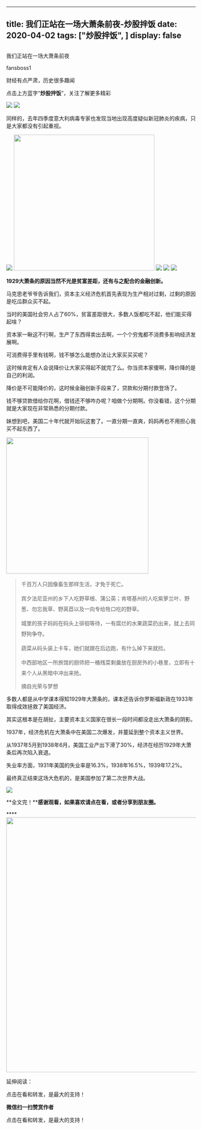 
---
title:   我们正站在一场大萧条前夜-炒股拌饭
date: 2020-04-02
tags: ["炒股拌饭", ]
display: false
---


## 



我们正站在一场大萧条前夜




fansboss1




财经有点严肃，历史很多趣闻


点击上方蓝字“**炒股拌饭**”，关注了解更多精彩

<img class="rich_pages" data-ratio="0.4887525562372188" data-s="300,640" src="https://mmbiz.qpic.cn/sz_mmbiz_png/tnE2st4Bmibbb9wTTAIicI440yOYGXpfYeU2h862ehkuqogKKfZdQvPR9wxgP5qLyYCTfXz1BSrqZewlfIgT2YHQ/640?wx_fmt=png" data-type="png" data-w="489" style=""/>

<img class="rich_pages" data-ratio="0.6303030303030303" data-s="300,640" src="https://mmbiz.qpic.cn/sz_mmbiz_png/tnE2st4Bmibbb9wTTAIicI440yOYGXpfYeTMEUceZZEuO4ZxZOcYeMTSH5ichV49GrS8n9qhVI5UZQQ21PL49lV3A/640?wx_fmt=png" data-type="png" data-w="495" style=""/>

同样的，去年四季度意大利病毒专家也发现当地出现高度疑似新冠肺炎的疾病，只是大家都没有引起重视。

<img class="rich_pages" data-ratio="0.5469387755102041" data-s="300,640" src="https://mmbiz.qpic.cn/sz_mmbiz_png/tnE2st4Bmibbb9wTTAIicI440yOYGXpfYeAdE5mPnMQjLKGYPkJ8BqqD8bEtIibhREaFF4uJjFeibia1ibMic0jQtDdrw/640?wx_fmt=png" data-type="png" data-w="490" style=""/>

<img class="rich_pages" data-ratio="0.9661016949152542" data-s="300,640" src="https://mmbiz.qpic.cn/sz_mmbiz_png/tnE2st4BmibZ1WVdkZCnFktRNF24pfKwicLEMQ6DgbV3yToYpjpS8YDhVFIW0jYuzfpowUnrPDrAlcr7eY0Gd6kQ/640?wx_fmt=png" data-type="png" data-w="531" style="width: 374px;height: 361px;"/>

<img class="rich_pages" data-ratio="0.5583864118895966" data-s="300,640" src="https://mmbiz.qpic.cn/sz_mmbiz_png/tnE2st4BmibaAhhK2iageA25LbfBJPwwAvia6oJCVNEKrQKfeGvucBnkIicSQ8icxFSTFXJpgOVGmjNKwAPdUFImqNg/640?wx_fmt=png" data-type="png" data-w="471" style=""/>

<img class="rich_pages" data-ratio="0.6235521235521235" data-s="300,640" src="https://mmbiz.qpic.cn/sz_mmbiz_png/tnE2st4BmibaAhhK2iageA25LbfBJPwwAvqNDT38UibD8iaaf9icvuT6a4K8JgHutKTSVG4V09qKmdibUHr9eBibEib01Q/640?wx_fmt=png" data-type="png" data-w="518" style=""/>

<img src="https://mmbiz.qpic.cn/mmbiz_jpg/BSbL23YpK43icAbvNlnkDQCsrcV4c7tviaYdicxibohJkOWibicQWeqoEPyibQvtJ7Yy8AenOVIicEMfSYXwiauRD5uZNDA/640?wx_fmt=jpeg" data-type="jpeg" data-ratio="0.6354581673306773" data-w="502"/>

**1929大萧条的原因当然不光是贫富差距，还有与之配合的金融创新。**

马克思老爷爷告诉我们，资本主义经济危机首先表现为生产相对过剩，过剩的原因是吃瓜群众买不起。

当时的美国社会穷人占了60%，贫富差距很大，多数人饭都吃不起，他们能买得起啥？

资本家一瞅这不行啊，生产了东西得卖出去啊，一个个穷鬼都不消费多影响经济发展啊。

可消费得手里有钱啊，钱不够怎么能想办法让大家买买买呢？

这时候肯定有人会说降价让大家买得起不就完了么。你当资本家傻啊，降价降的是自己的利润。

降价是不可能降价的，这时候金融创新手段来了，贷款和分期付款登场了。

钱不够贷款借给你花啊，借钱还不够咋办呢？咱做个分期啊。你没看错，这个分期就是大家现在非常熟悉的分期付款。

妹想到吧，美国二十年代就开始玩这套了。一直分期一直爽，妈妈再也不用担心我买不起东西了。

<img class="rich_pages" data-ratio="0.9567164179104478" data-s="300,640" src="https://mmbiz.qpic.cn/sz_mmbiz_png/tnE2st4Bmibbb9wTTAIicI440yOYGXpfYeEPcYEgczfhtmB5ibMMIFMPHibkfMbf3Vn6qn7BxethfowSmwemLiaicOfg/640?wx_fmt=png" data-type="png" data-w="670" style="width: 378px;height: 362px;"/>

> <section class="js_blockquote_digest" style="text-align: start;line-height: 2em;margin-bottom: 10px;margin-top: 10px;"><section style="text-align: start;line-height: 2em;margin-bottom: 10px;margin-top: 10px;">千百万人只因像畜生那样生活，才免于死亡。</section><section style="text-align: start;line-height: 2em;margin-bottom: 10px;margin-top: 10px;">宾夕法尼亚州的乡下人吃野草根、蒲公英；肯塔基州的人吃紫萝兰叶、野葱、勿忘我草、野莴苣以及一向专给牲口吃的野草。</section><section style="text-align: start;line-height: 2em;margin-bottom: 10px;margin-top: 10px;">城里的孩子妈妈在码头上徘徊等待，一有腐烂的水果蔬菜扔出来，就上去同野狗争夺。</section><section style="text-align: start;line-height: 2em;margin-bottom: 10px;margin-top: 10px;">蔬菜从码头装上卡车，她们就跟在后边跑，有什么掉下来就捡。</section><section style="text-align: start;line-height: 2em;margin-bottom: 10px;margin-top: 10px;">中西部地区一所旅馆的厨师把一桶残菜剩羹放在厨房外的小巷里，立即有十来个人从黑暗中冲出来抢。</section></section><section class="blockquote_info js_blockquote_source" data-json="%7B%22type%22%3A%22out%22%2C%22source%22%3A%22url%22%2C%22digest%22%3A%22%22%2C%22digestLen%22%3A187%2C%22text%22%3A%22%E5%8D%83%E7%99%BE%E4%B8%87%E4%BA%BA%E5%8F%AA%E5%9B%A0%E5%83%8F%E7%95%9C%E7%94%9F%E9%82%A3%E6%A0%B7%E7%94%9F%E6%B4%BB%EF%BC%8C%E6%89%8D%E5%85%8D%E4%BA%8E%E6%AD%BB%E4%BA%A1%E3%80%82%E5%AE%BE%E5%A4%95%E6%B3%95%E5%B0%BC%E4%BA%9A%E5%B7%9E%E7%9A%84%E4%B9%A1%E4%B8%8B%E4%BA%BA%E5%90%83%E9%87%8E%E8%8D%89%E6%A0%B9%E3%80%81%E8%92%B2%E5%85%AC%E8%8B%B1%EF%BC%9B%E8%82%AF%E5%A1%94%E5%9F%BA%E5%B7%9E%E7%9A%84%E4%BA%BA%E5%90%83%E7%B4%AB%E8%90%9D%E5%85%B0%E5%8F%B6%E3%80%81%E9%87%8E%E8%91%B1%E3%80%81%E5%8B%BF%E5%BF%98%E6%88%91%E8%8D%89%E3%80%81%E9%87%8E%E8%8E%B4%E8%8B%A3%E4%BB%A5%E5%8F%8A%E4%B8%80%E5%90%91%E4%B8%93%E7%BB%99%E7%89%B2%E5%8F%A3%E5%90%83%E7%9A%84%E9%87%8E%E8%8D%89%E3%80%82%E5%9F%8E%E9%87%8C%E7%9A%84%E5%AD%A9%E5%AD%90%E5%A6%88%E5%A6%88%E5%9C%A8%E7%A0%81%E5%A4%B4%E4%B8%8A%E5%BE%98%E5%BE%8A%E7%AD%89%E5%BE%85%EF%BC%8C%E4%B8%80%E6%9C%89%E8%85%90%E7%83%82%E7%9A%84%E6%B0%B4%E6%9E%9C%E8%94%AC%E8%8F%9C%E6%89%94%E5%87%BA%E6%9D%A5%EF%BC%8C%E5%B0%B1%E4%B8%8A%E5%8E%BB%E5%90%8C%E9%87%8E%E7%8B%97%E4%BA%89%E5%A4%BA%E3%80%82%E8%94%AC%E8%8F%9C%E4%BB%8E%E7%A0%81%E5%A4%B4%E8%A3%85%E4%B8%8A%E5%8D%A1%E8%BD%A6%EF%BC%8C%E5%A5%B9%E4%BB%AC%E5%B0%B1%E8%B7%9F%E5%9C%A8%E5%90%8E%E8%BE%B9%E8%B7%91%EF%BC%8C%E6%9C%89%E4%BB%80%E4%B9%88%E6%8E%89%E4%B8%8B%E6%9D%A5%E5%B0%B1%E6%8D%A1%E3%80%82%E4%B8%AD%E8%A5%BF%E9%83%A8%E5%9C%B0%E5%8C%BA%E4%B8%80%E6%89%80%E6%97%85%E9%A6%86%E7%9A%84%E5%8E%A8%E5%B8%88%E6%8A%8A%E4%B8%80%E6%A1%B6%E6%AE%8B%E8%8F%9C%E5%89%A9%E7%BE%B9%E6%94%BE%E5%9C%A8%E5%8E%A8%E6%88%BF%E5%A4%96%E7%9A%84%E5%B0%8F%E5%B7%B7%E9%87%8C%EF%BC%8C%E7%AB%8B%E5%8D%B3%E6%9C%89%E5%8D%81%E6%9D%A5%E4%B8%AA%E4%BA%BA%E4%BB%8E%E9%BB%91%E6%9A%97%E4%B8%AD%E5%86%B2%E5%87%BA%E6%9D%A5%E6%8A%A2%E3%80%82%E2%80%8B%22%2C%22article%22%3A%7B%7D%2C%22hasReportOverSize%22%3Afalse%2C%22editorReportData%22%3A%5B%5D%2C%22from%22%3A%22%E6%91%98%E8%87%AA%E5%85%89%E8%8D%A3%E4%B8%8E%E6%A2%A6%E6%83%B3%22%7D">摘自光荣与梦想</section>

多数人都是从中学课本得知1929年大萧条的，课本还告诉你罗斯福新政在1933年取得成效拯救了美国经济。

其实这根本是在胡扯，主要资本主义国家在很长一段时间都没走出大萧条的阴影。

1937年，经济危机在大萧条中在美国二次爆发，并蔓延到整个资本主义世界。

从1937年5月到1938年6月，美国工业产出下滑了30%，经济在经历1929年大萧条后再次陷入衰退。

失业率方面，1931年美国的失业率是16.3%，1938年16.5%，1939年17.2%。&nbsp;

最终真正结束这场大危机的，是美国参加了第二次世界大战。





<img class="rich_pages" data-ratio="0.6303901437371663" data-s="300,640" src="https://mmbiz.qpic.cn/sz_mmbiz_png/tnE2st4Bmibbb9wTTAIicI440yOYGXpfYevJ1IHIH8tFvnDdLxo4icBnoAqSup6DhqfIxm82FaI7oaU8ibzurPgYfw/640?wx_fmt=png" data-type="png" data-w="487" style=""/>

**全文完！****感谢观看，如果喜欢请点在看，或者分享到朋友圈。**

****<img data-type="jpeg" data-ratio="0.5361111111111111" data-w="1080" src="https://mmbiz.qpic.cn/mmbiz_jpg/BSbL23YpK40anhWbxpiaP1hgCWiblK2nsZy9NicVLicA3CoKzQPicomHmazY7bKwibr9Ge4j6XHGGicFDH9vH4Dh0xkag/640?wx_fmt=jpeg" style="font-size: 16px;letter-spacing: 2px;text-indent: 0em;text-align: left;box-sizing: border-box !important;word-wrap: break-word !important;visibility: visible !important;width: 677px !important;"/>

延伸阅读：

点击在看和转发，是最大的支持！


**微信扫一扫赞赏作者**






点击在看和转发，是最大的支持！








